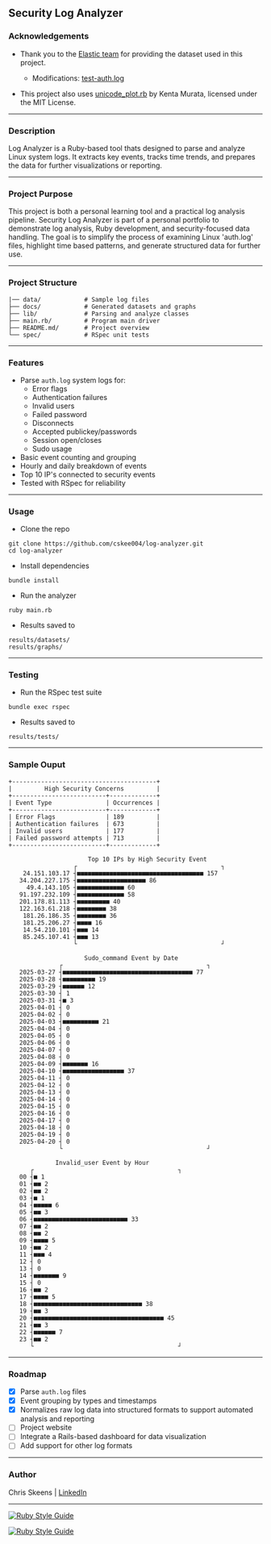 ## Security Log Analyzer

### Acknowledgements

- Thank you to the [Elastic team](https://github.com/elastic/examples/tree/master/Machine%20Learning/Security%20Analytics%20Recipes/suspicious_login_activity) for providing the dataset used in this project.

    - Modifications: [test-auth.log](https://github.com/cskee004/log-analyzer/blob/main/data/auth-test.log)

- This project also uses [unicode_plot.rb](https://github.com/red-data-tools/unicode_plot.rb) by Kenta Murata, licensed under the MIT License.

***

### Description

Log Analyzer is a Ruby-based tool thats designed to parse and analyze Linux system logs. It extracts key events, tracks time trends, and prepares the data for further visualizations or reporting. 

***

### Project Purpose

This project is both a personal learning tool and a practical log analysis pipeline. Security Log Analyzer is part of a personal portfolio to demonstrate log analysis, Ruby development, and security-focused 
data handling. The goal is to simplify the process of examining Linux 'auth.log' files, highlight time based patterns, and generate structured data for further use. 

***

### Project Structure
```
|── data/            # Sample log files
├── docs/            # Generated datasets and graphs
├── lib/             # Parsing and analyze classes
├── main.rb/         # Program main driver
├── README.md/       # Project overview
└── spec/            # RSpec unit tests
```

***

### Features
- Parse `auth.log` system logs for:
     - Error flags
     - Authentication failures
     - Invalid users
     - Failed password
     - Disconnects
     - Accepted publickey/passwords
     - Session open/closes
     - Sudo usage
- Basic event counting and grouping
- Hourly and daily breakdown of events
- Top 10 IP's connected to security events
- Tested with RSpec for reliability

***

### Usage
- Clone the repo

```
git clone https://github.com/cskee004/log-analyzer.git
cd log-analyzer
```
- Install dependencies
```
bundle install
```
- Run the analyzer
```
ruby main.rb
```
- Results saved to
```
results/datasets/
results/graphs/
```

***

### Testing
- Run the RSpec test suite
```
bundle exec rspec
```
- Results saved to
```
results/tests/
```

***

### Sample Ouput

```
+----------------------------------------+
|         High Security Concerns         |
+--------------------------+-------------+
| Event Type               | Occurrences |
+--------------------------+-------------+
| Error Flags              | 189         |
| Authentication failures  | 673         |
| Invalid users            | 177         |
| Failed password attempts | 713         |
+--------------------------+-------------+
```

```
                      Top 10 IPs by High Security Event
                  ┌                                        ┐ 
    24.151.103.17 ┤■■■■■■■■■■■■■■■■■■■■■■■■■■■■■■■■■■■ 157   
   34.204.227.175 ┤■■■■■■■■■■■■■■■■■■■ 86                    
     49.4.143.105 ┤■■■■■■■■■■■■■ 60                          
   91.197.232.109 ┤■■■■■■■■■■■■■ 58                          
   201.178.81.113 ┤■■■■■■■■■ 40                              
   122.163.61.218 ┤■■■■■■■■ 38                               
    181.26.186.35 ┤■■■■■■■■ 36                               
    181.25.206.27 ┤■■■■ 16                                   
    14.54.210.101 ┤■■■ 14                                    
    85.245.107.41 ┤■■■ 13                                    
                  └                                        ┘ 
```

```
                     Sudo_command Event by Date
              ┌                                        ┐ 
   2025-03-27 ┤■■■■■■■■■■■■■■■■■■■■■■■■■■■■■■■■■■■■ 77   
   2025-03-28 ┤■■■■■■■■■ 19                              
   2025-03-29 ┤■■■■■■ 12                                 
   2025-03-30 ┤ 1                                        
   2025-03-31 ┤■ 3                                       
   2025-04-01 ┤ 0                                        
   2025-04-02 ┤ 0                                        
   2025-04-03 ┤■■■■■■■■■■ 21                             
   2025-04-04 ┤ 0                                        
   2025-04-05 ┤ 0                                        
   2025-04-06 ┤ 0                                        
   2025-04-07 ┤ 0                                        
   2025-04-08 ┤ 0                                        
   2025-04-09 ┤■■■■■■■ 16                                
   2025-04-10 ┤■■■■■■■■■■■■■■■■■ 37                      
   2025-04-11 ┤ 0                                        
   2025-04-12 ┤ 0                                        
   2025-04-13 ┤ 0                                        
   2025-04-14 ┤ 0                                        
   2025-04-15 ┤ 0                                        
   2025-04-16 ┤ 0                                        
   2025-04-17 ┤ 0                                        
   2025-04-18 ┤ 0                                        
   2025-04-19 ┤ 0                                        
   2025-04-20 ┤ 0                                        
              └                                        ┘ 
```

```
             Invalid_user Event by Hour
      ┌                                        ┐ 
   00 ┤■ 1                                       
   01 ┤■■ 2                                      
   02 ┤■■ 2                                      
   03 ┤■ 1                                       
   04 ┤■■■■■ 6                                   
   05 ┤■■ 3                                      
   06 ┤■■■■■■■■■■■■■■■■■■■■■■■■■■ 33             
   07 ┤■■ 2                                      
   08 ┤■■ 2                                      
   09 ┤■■■■ 5                                    
   10 ┤■■ 2                                      
   11 ┤■■■ 4                                     
   12 ┤ 0                                        
   13 ┤ 0                                        
   14 ┤■■■■■■■ 9                                 
   15 ┤ 0                                        
   16 ┤■■ 2                                      
   17 ┤■■■■ 5                                    
   18 ┤■■■■■■■■■■■■■■■■■■■■■■■■■■■■■■ 38         
   19 ┤■■ 3                                      
   20 ┤■■■■■■■■■■■■■■■■■■■■■■■■■■■■■■■■■■■■ 45   
   21 ┤■■ 3                                      
   22 ┤■■■■■■ 7                                  
   23 ┤■■ 2                                      
      └                                        ┘ 
```
***

### Roadmap

- [x] Parse `auth.log` files
- [x] Event grouping by types and timestamps
- [x] Normalizes raw log data into structured formats to support automated analysis and reporting
- [ ] Project website
- [ ] Integrate a Rails-based dashboard for data visualization
- [ ] Add support for other log formats 

***

### Author

Chris Skeens | 
[LinkedIn](https://www.linkedin.com/in/christopher-skeens-846780248/)

***

[![Ruby Style Guide](https://img.shields.io/badge/code_style-rubocop-brightgreen.svg)](https://github.com/rubocop/rubocop)

[![Ruby Style Guide](https://img.shields.io/badge/code_style-rubocop-brightgreen.svg)](https://github.com/rubocop/rubocop)
